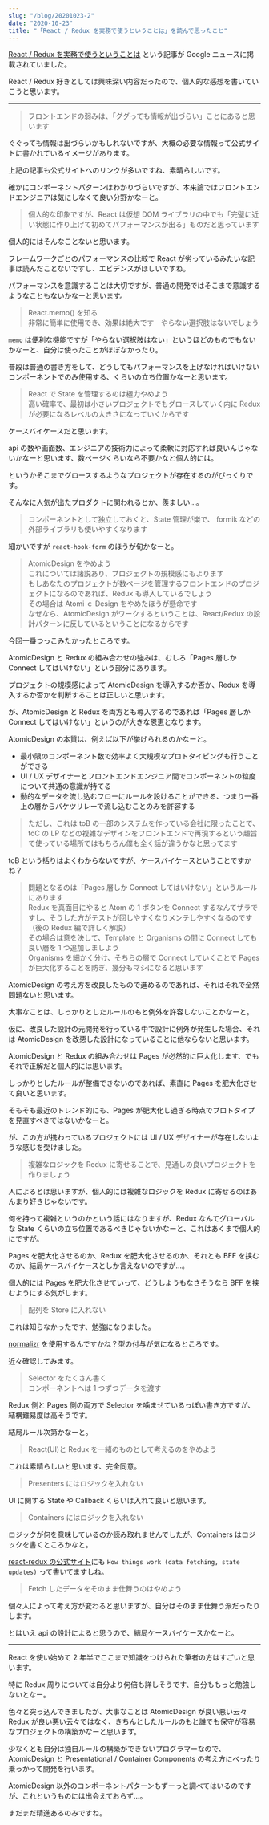 ```yaml
---
slug: "/blog/20201023-2"
date: "2020-10-23"
title: "「React / Redux を実務で使うということは」を読んで思ったこと"
---
```


[React / Redux を実務で使うということは](https://zenn.dev/suzuesa/articles/35ace7a7cd127f9a1d08) という記事が Google ニュースに掲載されていました。

React / Redux 好きとしては興味深い内容だったので、個人的な感想を書いていこうと思います。

---

> フロントエンドの弱みは、「ググっても情報が出づらい」ことにあると思います

ぐぐっても情報は出づらいかもしれないですが、大概の必要な情報って公式サイトに書かれているイメージがあります。

上記の記事も公式サイトへのリンクが多いですね、素晴らしいです。

確かにコンポーネントパターンはわかりづらいですが、本来論ではフロントエンドエンジニアは気にしなくて良い分野かなーと。

> 個人的な印象ですが、React は仮想 DOM ライブラリの中でも「完璧に近い状態に作り上げて初めてパフォーマンスが出る」ものだと思っています

個人的にはそんなことないと思います。

フレームワークごとのパフォーマンスの比較で React が劣っているみたいな記事は読んだことないですし、エビデンスがほしいですね。

パフォーマンスを意識することは大切ですが、普通の開発ではそこまで意識するようなこともないかなーと思います。

> React.memo() を知る<br/>
> 非常に簡単に使用でき、効果は絶大です　やらない選択肢はないでしょう

`memo` は便利な機能ですが「やらない選択肢はない」というほどのものでもないかなーと、自分は使ったことがほぼなかったり。

普段は普通の書き方をして、どうしてもパフォーマンスを上げなければいけないコンポーネントでのみ使用する、くらいの立ち位置かなーと思います。

> React で State を管理するのは極力やめよう<br/>
> 高い確率で、最初は小さいプロジェクトでもグロースしていく内に Redux が必要になるレベルの大きさになっていくからです

ケースバイケースだと思います。

api の数や画面数、エンジニアの技術力によって柔軟に対応すれば良いんじゃないかなーと思います、数ページくらいなら不要かなと個人的には。

というかそこまでグロースするようなプロジェクトが存在するのがびっくりです。

そんなに人気が出たプロダクトに関われるとか、羨ましい…。

> コンポーネントとして独立しておくと、State 管理が楽で、 formik などの外部ライブラリも使いやすくなります

細かいですが `react-hook-form` のほうが旬かなーと。

> AtomicDesign をやめよう<br/>
> これについては諸説あり、プロジェクトの規模感にもよります<br/>
> もしあなたのプロジェクトが数ページを管理するフロントエンドのプロジェクトになるのであれば、Redux も導入しているでしょう<br/>
> その場合は Atomi ｃ Design をやめたほうが懸命です<br/>
> なぜなら、AtomicDesign がワークするということは、React/Redux の設計パターンに反しているということになるからです

今回一番つっこみたかったところです。

AtomicDesign と Redux の組み合わせの強みは、むしろ「Pages 層しか Connect してはいけない」という部分にあります。

プロジェクトの規模感によって AtomicDesign を導入するか否か、Redux を導入するか否かを判断することは正しいと思います。

が、AtomicDesign と Redux を両方とも導入するのであれば「Pages 層しか Connect してはいけない」というのが大きな恩恵となります。

AtomicDesign の本質は、例えば以下が挙げられるのかなーと。

- 最小限のコンポーネント数で効率よく大規模なプロトタイピングも行うことができる
- UI / UX デザイナーとフロントエンドエンジニア間でコンポーネントの粒度について共通の意識が持てる
- 動的なデータを流し込むフローにルールを設けることができる、つまり一番上の層からバケツリレーで流し込むことのみを許容する

> ただし、これは toB の一部のシステムを作っている会社に限ったことで、toC の LP などの複雑なデザインをフロントエンドで再現するという趣旨で使っている場所ではもちろん僕も全く話が違うかなと思ってます

toB という括りはよくわからないですが、ケースバイケースということですかね？

> 問題となるのは「Pages 層しか Connect してはいけない」というルールにあります<br/>
> Redux を真面目にやると Atom の 1 ボタンを Connect するなんてザラですし、そうした方がテストが回しやすくなりメンテしやすくなるのです（後の Redux 編で詳しく解説）<br/>
> その場合は意を決して、Template と Organisms の間に Connect しても良い層を 1 つ追加しましよう<br/>
> Organisms を細かく分け、そちらの層で Connect していくことで Pages が巨大化することを防ぎ、幾分もマシになると思います

AtomicDesign の考え方を改良したもので進めるのであれば、それはそれで全然問題ないと思います。

大事なことは、しっかりとしたルールのもと例外を許容しないことかなーと。

仮に、改良した設計の元開発を行っている中で設計に例外が発生した場合、それは AtomicDesign を改悪した設計になっていることに他ならないと思います。

AtomicDesign と Redux の組み合わせは Pages が必然的に巨大化します、でもそれで正解だと個人的には思います。

しっかりとしたルールが整備できないのであれば、素直に Pages を肥大化させて良いと思います。

そもそも最近のトレンド的にも、Pages が肥大化し過ぎる時点でプロトタイプを見直すべきではないかなーと。

が、この方が携わっているプロジェクトには UI / UX デザイナーが存在しないような感じを受けました。

> 複雑なロジックを Redux に寄せることで、見通しの良いプロジェクトを作りましょう

人によるとは思いますが、個人的には複雑なロジックを Redux に寄せるのはあんまり好きじゃないです。

何を持って複雑というのかという話にはなりますが、Redux なんてグローバルな State くらいの立ち位置であるべきじゃないかなーと、これはあくまで個人的にですが。

Pages を肥大化させるのか、Redux を肥大化させるのか、それとも BFF を挟むのか、結局ケースバイケースとしか言えないのですが…。

個人的には Pages を肥大化させていって、どうしようもなさそうなら BFF を挟むようにする気がします。

> 配列を Store に入れない

これは知らなかったです、勉強になりました。

[normalizr](https://github.com/paularmstrong/normalizr) を使用するんですかね？型の付与が気になるところです。

近々確認してみます。

> Selector をたくさん書く<br/>
> コンポーネントへは 1 つずつデータを渡す

Redux 側と Pages 側の両方で Selector を噛ませているっぽい書き方ですが、結構難易度は高そうです。

結局ルール次第かなーと。

> React(UI)と Redux を一緒のものとして考えるのをやめよう

これは素晴らしいと思います、完全同意。

> Presenters にはロジックを入れない

UI に関する State や Callback くらいは入れて良いと思います。

> Containers にはロジックを入れない

ロジックが何を意味しているのか読み取れませんでしたが、Containers はロジックを書くところかなと。

[react-redux の公式サイト](https://redux.js.org/basics/usage-with-react#presentational-and-container-components)にも `How things work (data fetching, state updates)` って書いてますしね。

> Fetch したデータをそのまま仕舞うのはやめよう

個々人によって考え方が変わると思いますが、自分はそのまま仕舞う派だったりします。

とはいえ api の設計によると思うので、結局ケースバイケースかなーと。

---

React を使い始めて 2 年半でここまで知識をつけられた筆者の方はすごいと思います。

特に Redux 周りについては自分より何倍も詳しそうです、自分ももっと勉強しないとなー。

色々と突っ込んできましたが、大事なことは AtomicDesign が良い悪い云々 Redux が良い悪い云々ではなく、きちんとしたルールのもと誰でも保守が容易なプロジェクトの構築かなーと思います。

少なくとも自分は独自ルールの構築ができないプログラマーなので、 AtomicDesign と Presentational / Container Components の考え方にべったり乗っかって開発を行います。

AtomicDesign 以外のコンポーネントパターンもずーっと調べてはいるのですが、これというものには出会えておらず…。

まだまだ精進あるのみですね。
